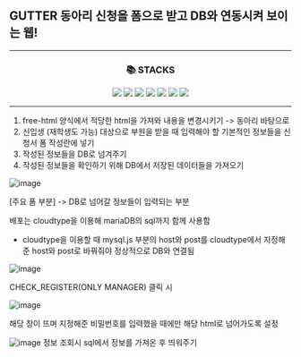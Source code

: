 ## GUTTER 동아리 신청을 폼으로 받고 DB와 연동시켜 보이는 웹!
* * *

<div align=center><h3>📚 STACKS</h3></div>
<div align=center> 
   <img src="https://img.shields.io/badge/html5-E34F26?style=for-the-badge&logo=html5&logoColor=white">
   <img src="https://img.shields.io/badge/css-1572B6?style=for-the-badge&logo=css3&logoColor=white">
   <img src="https://img.shields.io/badge/javascript-F7DF1E?style=for-the-badge&logo=javascript&logoColor=black">
   <img src="https://img.shields.io/badge/mariaDB-003545?style=for-the-badge&logo=mariaDB&logoColor=white">
   <img src="https://img.shields.io/badge/node.js-339933?style=for-the-badge&logo=Node.js&logoColor=white">
   <img src="https://img.shields.io/badge/express-000000?style=for-the-badge&logo=express&logoColor=white">
   <img src="https://img.shields.io/badge/git-F05032?style=for-the-badge&logo=git&logoColor=white">
</div>

* * *

1. free-html 양식에서 적당한 html을 가져와 내용을 변경시키기 -> 동아리 바탕으로
2. 신입생 (재학생도 가능) 대상으로 부원을 받을 때 입력해야 할 기본적인 정보들을 신청서 폼 작성란에 넣기
3. 작성된 정보들을 DB로 넘겨주기
4. 작성된 정보들을 확인하기 위해 DB에서 저장된 데이터들을 가져오기

   

![image](https://github.com/user-attachments/assets/f40dafa5-1c43-4700-a185-80f31a213adc)

[주요 폼 부분] -> DB로 넘어갈 정보들이 입력되는 부분


배포는 cloudtype을 이용해 mariaDB의 sql까지 함께 사용함
* cloudtype을 이용할 때 mysql.js 부분의 host와 post를 cloudtype에서 지정해준 host와 post로 바꿔줘야 정상적으로 DB와 연결됨

![image](https://github.com/user-attachments/assets/a418225b-3c3a-4e2a-ac14-cc28f0f883be)

CHECK_REGISTER(ONLY MANAGER) 클릭 시

![image](https://github.com/user-attachments/assets/503d19b5-7263-4e78-b2d9-518a596f8de8)

해당 창이 뜨며 지정해준 비밀번호를 입력했을 때에만 해당 html로 넘어가도록 설정

![image](https://github.com/user-attachments/assets/5bce5aa0-3ce8-45a0-98e6-a96a71fb8aa1)
정보 조회시 sql에서 정보를 가져온 후 띄워주기
